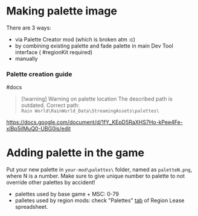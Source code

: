 # Making palette image
There are 3 ways:  
- via Palette Creator mod (which is broken atm :c)
- by combining existing palette and fade palette in main Dev Tool interface ( #regionKit required)  
- manually  
### Palette creation guide
#docs  
> [!warning] Warning on palette location
> The described path is outdated. Correct path:  
> `Rain World\RainWorld_Data\StreamingAssets\palettes\`

https://docs.google.com/document/d/1fY_KEpD5RaXHS7Ho-kPee4Fe-xIBp5ilMuQ0-UBG0is/edit

# Adding palette in the game
Put your new palette in `your-mod\palettes\` folder, named as `paletteN.png`, where N is a number.
Make sure to give unique number to palette to not override other palettes by accident!
- palettes used by base game + MSC: 0-79
- palletes used by region mods: check "Palettes" [tab](https://docs.google.com/spreadsheets/d/14wt42_ZalI5di8zpUFx3WvPWldC_L7SwIbgb_TxOpUk/edit?gid=1310131772) of Region Lease spreadsheet. 